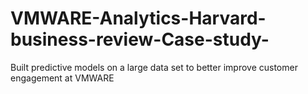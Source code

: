 # VMWARE-Analytics-Harvard-business-review-Case-study-
Built predictive models on a large data set to better improve customer engagement at VMWARE
